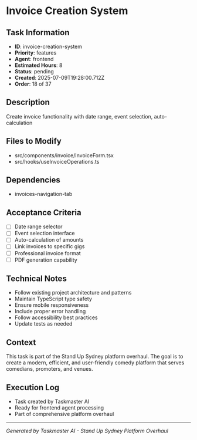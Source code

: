 # Invoice Creation System

## Task Information
- **ID**: invoice-creation-system
- **Priority**: features
- **Agent**: frontend
- **Estimated Hours**: 8
- **Status**: pending
- **Created**: 2025-07-09T19:28:00.712Z
- **Order**: 18 of 37

## Description
Create invoice functionality with date range, event selection, auto-calculation

## Files to Modify
- src/components/invoice/InvoiceForm.tsx
- src/hooks/useInvoiceOperations.ts

## Dependencies
- invoices-navigation-tab

## Acceptance Criteria
- [ ] Date range selector
- [ ] Event selection interface
- [ ] Auto-calculation of amounts
- [ ] Link invoices to specific gigs
- [ ] Professional invoice format
- [ ] PDF generation capability

## Technical Notes
- Follow existing project architecture and patterns
- Maintain TypeScript type safety
- Ensure mobile responsiveness
- Include proper error handling
- Follow accessibility best practices
- Update tests as needed

## Context
This task is part of the Stand Up Sydney platform overhaul. The goal is to create a modern, efficient, and user-friendly comedy platform that serves comedians, promoters, and venues.

## Execution Log
- Task created by Taskmaster AI
- Ready for frontend agent processing
- Part of comprehensive platform overhaul

---
*Generated by Taskmaster AI - Stand Up Sydney Platform Overhaul*
